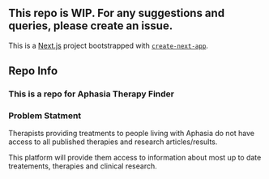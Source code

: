 ## This repo is WIP. For any suggestions and queries, please create an issue.

This is a [Next.js](https://nextjs.org/) project bootstrapped with [`create-next-app`](https://github.com/vercel/next.js/tree/canary/packages/create-next-app).

## Repo Info

### This is a repo for Aphasia Therapy Finder

### Problem Statment

Therapists providing treatments to people living with Aphasia do not have access to all published therapies and research articles/results.

This platform will provide them access to information about most up to date treatements, therapies and clinical research.
